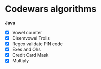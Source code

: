 # Codewars algorithms
**Java**
- [x] Vowel counter
- [x] Disemvowel Trolls
- [x] Regex validate PIN code
- [x] Exes and Ohs
- [x] Credit Card Mask
- [x] Multiply
